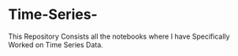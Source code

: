 # Time-Series-
This Repository Consists all the notebooks where I have Specifically Worked on Time Series Data.

